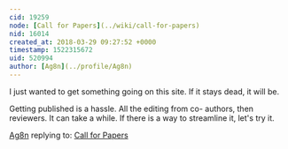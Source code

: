 ```yaml
---
cid: 19259
node: [Call for Papers](../wiki/call-for-papers)
nid: 16014
created_at: 2018-03-29 09:27:52 +0000
timestamp: 1522315672
uid: 520994
author: [Ag8n](../profile/Ag8n)
---
```


I just wanted to get something going on this site.  If it stays dead, it will be.

Getting published is a hassle.  All the editing from co- authors, then reviewers. It can take a while.  If there is a way to streamline it, let's try it. 

[Ag8n](../profile/Ag8n) replying to: [Call for Papers](../wiki/call-for-papers)

